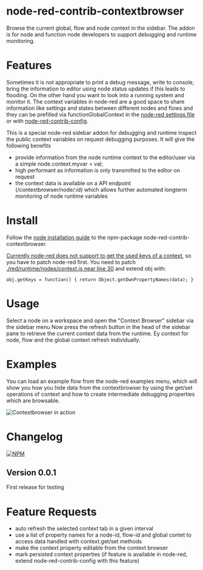 # node-red-contrib-contextbrowser
Browse the current global, flow and node context in the sidebar.
The addon is for node and function node developers to support debugging and runtime monitoring.

# Features

Sometimes it is not appropriate to print a debug message, write to console, bring the information to editor using node status updates if this leads to flooding.
On the other hand you want to look into a running system and monitor it.  The context variables in node-red are a good space to share information like settings 
and states between different nodes and flows and they can be prefilled via functionGlobalContext in the [node-red settings file](https://nodered.org/docs/configuration) 
or with [node-red-contrib-config](http://flows.nodered.org/node/node-red-contrib-config).

This is a special node-red sidebar addon for debugging and runtime inspect the public context variables on request debugging purposes.
It will give the following benefits

- provide information from the node runtime context to the editor/user via a simple node.context.myvar = val;
- high performant as information is only transmitted to the editor on request
- the context data is available on a API endpoint (/contextbrowser/node/:id)  which allows further automated longterm monitoring of node runtime variables


# Install

Follow the [node installation guide](https://nodered.org/docs/getting-started/adding-nodes) to the npm-package node-red-contrib-contextbrowser.

[Currently node-red does not support to get the used keys of a context](https://groups.google.com/forum/#!topic/node-red/H8-sSkBNyUM), so you have to patch node-red first.
You need to patch [./red/runtime/nodes/context.js near line 30](https://github.com/node-red/node-red/blob/master/red/runtime/nodes/context.js#L30) and extend obj with:
```
obj.getKeys = function() { return Object.getOwnPropertyNames(data); }
```

# Usage

Select a node on a workspace and open the "Context Browser" sidebar via the sidebar menu
Now press the refresh button in the head of the sidebar pane to retrieve the current context data from  the runtime.
Ey context for node, flow and the global context refresh individually.

# Examples
You can load an example flow from the node-red examples menu, which will show you how you hide data from the contextbrowser by using the get/set operations of context and how to create intermediate debugging properties which are browsable.

![Contextbrowser in action](contextbrowser.png)
	
	
# Changelog

[![NPM](https://nodei.co/npm/node-red-contrib-contextbrowser.png)](https://nodei.co/npm/node-red-contrib-contextbrowser/)

## Version 0.0.1
First release for testing

# Feature Requests

- auto refresh the selected context tab in a given interval
- use a list of property names for a node-id, flow-id and global contet to access data handled with context.get/set methods
- make the context property editable from the context browser 
- mark persisted context properties (if feature is available in node-red, extend node-red-contrib-config with this feature)
